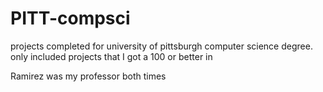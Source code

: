 # PITT-compsci
projects completed for university of pittsburgh computer science degree. only included projects that I got a 100 or better in

Ramirez was my professor both times
